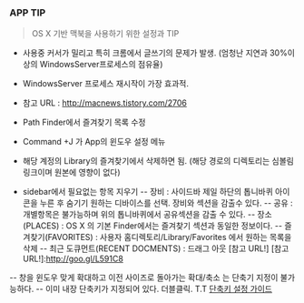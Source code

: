 ### APP TIP
> OS X 기반 맥북을 사용하기 위한 설정과 TIP

- 사용중 커서가 밀리고 특히 크롬에서 글쓰기의 문제가 발생. (엄청난 지연과 30%이상의 WindowsServer프로세스의 점유율)
- WindowsServer 프로세스 재시작이 가장 효과적. 
- 참고 URL : http://macnews.tistory.com/2706

- Path Finder에서 즐겨찾기 목록 수정
- Command +J 가 App의 윈도우 설정 메뉴
- 해당 계정의 Library의 즐겨찾기에서 삭제하면 됨. (해당 경로의 디렉토리는 심볼림링크이며 원본에 영향이 없다)

- sidebar에서 필요없는 항목 지우기
-- 장비 : 사이드바 제일 하단의 톱니바퀴 아이콘을 누른 후 숨기기 원하는 디바이스를 선택. 장비와 섹션을 감출수 있다.
-- 공유 : 개별항목은 불가능하며 위의 톱니바퀴에서 공유섹션을 감출 수 있다.
-- 장소(PLACES) : OS X 의 기본 Finder에서는 즐겨찾기 섹션과 동일한 정보이다. 
-- 즐겨찾기(FAVORITES) : 사용자 홈디렉토리/Library/Favorites 에서 원하는 목록을 삭제
-- 최근 도큐먼트(RECENT DOCMENTS) : 드래그 아웃
[참고 URL!]
[참고 URL!]:http://goo.gl/L591C8

-- 창을 윈도우 맞게 확대하고 이전 사이즈로 돌아가는 확대/축소 는 단축기 지정이 불가능하다.
-- 이미 내장 단축키가 지정되어 있다. 더블클릭. T.T
  [단축키 설정 가이드](http://goo.gl/VD2vYt)





